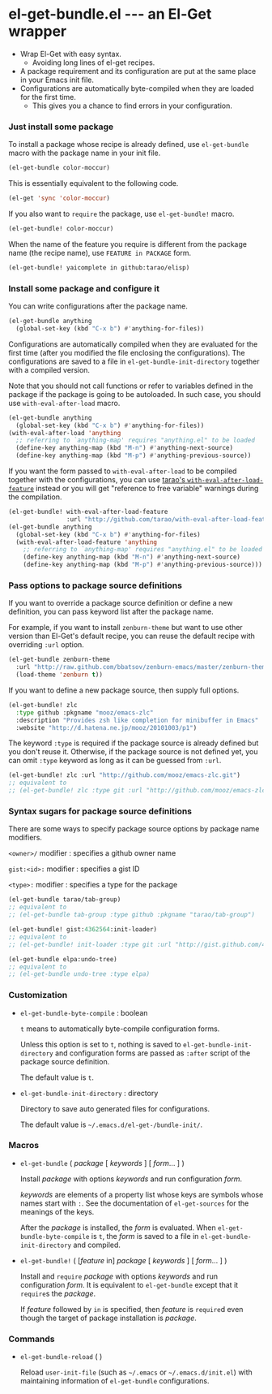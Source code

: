 # el-get-bundle.el --- an El-Get wrapper

* Wrap El-Get with easy syntax.
  * Avoiding long lines of el-get recipes.
* A package requirement and its configuration are put at the same
  place in your Emacs init file.
* Configurations are automatically byte-compiled when they are loaded
  for the first time.
  * This gives you a chance to find errors in your configuration.

### Just install some package

To install a package whose recipe is already defined, use `el-get-bundle`
macro with the package name in your init file.
```lisp
(el-get-bundle color-moccur)
```

This is essentially equivalent to the following code.
```lisp
(el-get 'sync 'color-moccur)
```

If you also want to `require` the package, use `el-get-bundle!` macro.
```lisp
(el-get-bundle! color-moccur)
```

When the name of the feature you require is different from the package
name (the recipe name), use `FEATURE in PACKAGE` form.
```lisp
(el-get-bundle! yaicomplete in github:tarao/elisp)
```

### Install some package and configure it

You can write configurations after the package name.
```lisp
(el-get-bundle anything
  (global-set-key (kbd "C-x b") #'anything-for-files))
```

Configurations are automatically compiled when they are evaluated for
the first time (after you modified the file enclosing the
configurations).  The configurations are saved to a file in
`el-get-bundle-init-directory` together with a compiled version.

Note that you should not call functions or refer to variables defined
in the package if the package is going to be autoloaded.  In such
case, you should use `with-eval-after-load` macro.
```lisp
(el-get-bundle anything
  (global-set-key (kbd "C-x b") #'anything-for-files))
(with-eval-after-load 'anything
  ;; referring to `anything-map' requires "anything.el" to be loaded
  (define-key anything-map (kbd "M-n") #'anything-next-source)
  (define-key anything-map (kbd "M-p") #'anything-previous-source))
```

If you want the form passed to `with-eval-after-load` to be compiled
together with the configurations, you can use
[tarao's `with-eval-after-load-feature`][with-eval-after-load-feature]
instead or you will get "reference to free variable" warnings during
the compilation.
```lisp
(el-get-bundle! with-eval-after-load-feature
                :url "http://github.com/tarao/with-eval-after-load-feature-el.git")
(el-get-bundle anything
  (global-set-key (kbd "C-x b") #'anything-for-files)
  (with-eval-after-load-feature 'anything
    ;; referring to `anything-map' requires "anything.el" to be loaded
    (define-key anything-map (kbd "M-n") #'anything-next-source)
    (define-key anything-map (kbd "M-p") #'anything-previous-source)))
```

### Pass options to package source definitions

If you want to override a package source definition or define a new
definition, you can pass keyword list after the package name.

For example, if you want to install `zenburn-theme` but want to use
other version than El-Get's default recipe, you can reuse the default
recipe with overriding `:url` option.
```lisp
(el-get-bundle zenburn-theme
  :url "http://raw.github.com/bbatsov/zenburn-emacs/master/zenburn-theme.el"
  (load-theme 'zenburn t))
```

If you want to define a new package source, then supply full options.
```lisp
(el-get-bundle! zlc
  :type github :pkgname "mooz/emacs-zlc"
  :description "Provides zsh like completion for minibuffer in Emacs"
  :website "http://d.hatena.ne.jp/mooz/20101003/p1")
```

The keyword `:type` is required if the package source is already
defined but you don't reuse it.  Otherwise, if the package source is
not defined yet, you can omit `:type` keyword as long as it can be
guessed from `:url`.
```lisp
(el-get-bundle! zlc :url "http://github.com/mooz/emacs-zlc.git")
;; equivalent to
;; (el-get-bundle! zlc :type git :url "http://github.com/mooz/emacs-zlc.git")
```

### Syntax sugars for package source definitions

There are some ways to specify package source options by package name
modifiers.

`<owner>/` modifier
: specifies a github owner name

`gist:<id>:` modifier
: specifies a gist ID

`<type>:` modifier
: specifies a type for the package

```lisp
(el-get-bundle tarao/tab-group)
;; equivalent to
;; (el-get-bundle tab-group :type github :pkgname "tarao/tab-group")

(el-get-bundle! gist:4362564:init-loader)
;; equivalent to
;; (el-get-bundle! init-loader :type git :url "http://gist.github.com/4362564.git")

(el-get-bundle elpa:undo-tree)
;; equivalent to
;; (el-get-bundle undo-tree :type elpa)
```

### Customization

- `el-get-bundle-byte-compile` : boolean

  `t` means to automatically byte-compile configuration forms.

  Unless this option is set to `t`, nothing is saved to
  `el-get-bundle-init-directory` and configuration forms are passed as
  `:after` script of the package source definition.

  The default value is `t`.

- `el-get-bundle-init-directory` : directory

  Directory to save auto generated files for configurations.

  The default value is `~/.emacs.d/el-get-/bundle-init/`.

### Macros

- `el-get-bundle` ( *package* [ *keywords* ] [ *form*... ] )

  Install *package* with options *keywords* and run configuration
  *form*.

  *keywords* are elements of a property list whose keys are symbols
  whose names start with `:`.  See the documentation of `el-get-sources`
  for the meanings of the keys.

  After the *package* is installed, the *form* is evaluated.  When
  `el-get-bundle-byte-compile` is `t`, the *form* is saved to a file in
  `el-get-bundle-init-directory` and compiled.

- `el-get-bundle!` ( [*feature* in] *package* [ *keywords* ] [ *form*... ] )

  Install and `require` *package* with options *keywords* and run
  configuration *form*.  It is equivalent to `el-get-bundle` except that it
  `require`s the *package*.

  If *feature* followed by `in` is specified, then *feature* is
  `require`d even though the target of package installation is
  *package*.

### Commands

- `el-get-bundle-reload` ( )

  Reload `user-init-file` (such as `~/.emacs` or `~/.emacs.d/init.el`)
  with maintaining information of `el-get-bundle` configurations.

[with-eval-after-load-feature]: http://github.com/tarao/with-eval-after-load-feature-el
